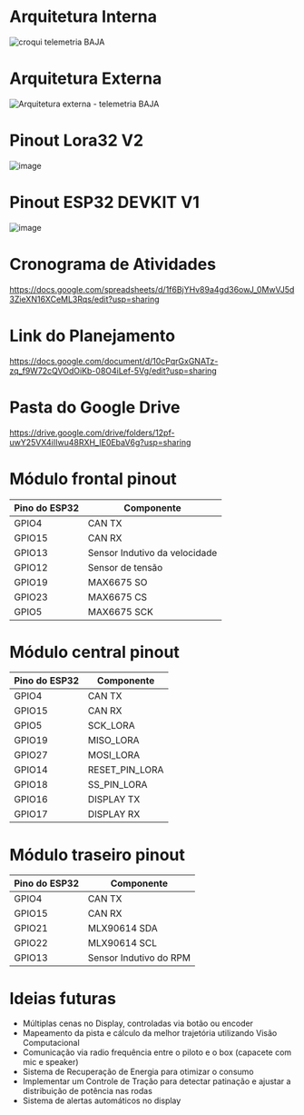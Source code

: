 # Arquitetura Interna

![croqui telemetria BAJA](https://github.com/user-attachments/assets/cad6ea5b-cae7-4df8-ae72-bb1294c1feb5)

# Arquitetura Externa
![Arquitetura externa - telemetria BAJA](https://github.com/user-attachments/assets/bad7541f-d757-440a-9046-76423acb5b15)

# Pinout Lora32 V2
![image](https://github.com/user-attachments/assets/a2757a7a-5f3b-4c13-9c52-783dc83b022d)

# Pinout ESP32 DEVKIT V1
![image](https://github.com/user-attachments/assets/86cefb8a-a655-4f22-8672-2a8caeacce06)

# Cronograma de Atividades
https://docs.google.com/spreadsheets/d/1f6BjYHv89a4gd36owJ_0MwVJ5d3ZieXN16XCeML3Rqs/edit?usp=sharing

# Link do Planejamento
https://docs.google.com/document/d/10cPqrGxGNATz-zq_f9W72cQVOdOiKb-08O4iLef-5Vg/edit?usp=sharing

# Pasta do Google Drive
https://drive.google.com/drive/folders/12pf-uwY25VX4iIIwu48RXH_IE0EbaV6g?usp=sharing
  
# Módulo frontal pinout  
| Pino do ESP32  | Componente |
| ------------- | ------------- |
| GPIO4  | CAN TX  |
| GPIO15  | CAN RX  |
| GPIO13  | Sensor Indutivo da velocidade |
| GPIO12  | Sensor de tensão  |
| GPIO19  | MAX6675 SO |
| GPIO23  | MAX6675 CS  |
| GPIO5  | MAX6675 SCK  |

# Módulo central pinout  
| Pino do ESP32  | Componente |
| ------------- | ------------- |
| GPIO4  | CAN TX  |
| GPIO15  | CAN RX  |
| GPIO5  | SCK_LORA  |
| GPIO19  | MISO_LORA  |
| GPIO27  | MOSI_LORA  |
| GPIO14  | RESET_PIN_LORA  |
| GPIO18  | SS_PIN_LORA  |
| GPIO16  | DISPLAY TX  |
| GPIO17  | DISPLAY RX  |

# Módulo traseiro pinout  
| Pino do ESP32  | Componente |
| ------------- | ------------- |
| GPIO4  | CAN TX  |
| GPIO15  | CAN RX  |
| GPIO21  | MLX90614 SDA|
| GPIO22  |  MLX90614 SCL |
| GPIO13  | Sensor Indutivo do RPM |

# Ideias futuras
- Múltiplas cenas no Display, controladas via botão ou encoder
- Mapeamento da pista e cálculo da melhor trajetória utilizando Visão Computacional
- Comunicação via radio frequência entre o piloto e o box (capacete com mic e speaker)
- Sistema de Recuperação de Energia para otimizar o consumo
- Implementar um Controle de Tração para detectar patinação e ajustar a distribuição de potência nas rodas
- Sistema de alertas automáticos no display
